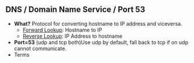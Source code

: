 ## DNS / Domain Name Service / Port 53
- **What?** Protocol for converting hostname to IP address and viceversa. 
  - [Forward Lookup](Name_Resolution): Hostname to IP
  - [Reverse Lookup](Name_Resolution): IP Address to hostname
- **Port=53** (udp and tcp both)Use udp by default, fall back to tcp if on udp cannot communicate.
- Terms
 
